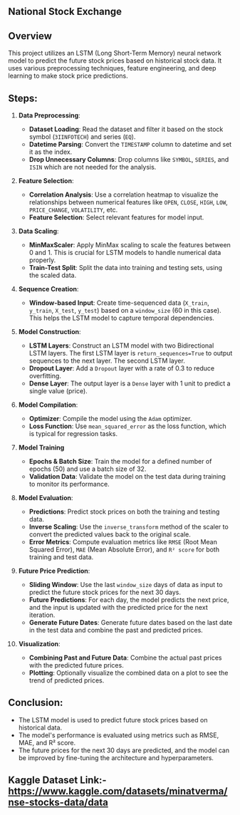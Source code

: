 ## National Stock Exchange 

## Overview
This project utilizes an LSTM (Long Short-Term Memory) neural network model to predict the future stock prices based on historical stock data. It uses various preprocessing techniques, feature engineering, and deep learning to make stock price predictions.

## Steps:

1. **Data Preprocessing**:
   - **Dataset Loading**: Read the dataset and filter it based on the stock symbol (`3IINFOTECH`) and series (`EQ`).
   - **Datetime Parsing**: Convert the `TIMESTAMP` column to datetime and set it as the index.
   - **Drop Unnecessary Columns**: Drop columns like `SYMBOL`, `SERIES`, and `ISIN` which are not needed for the analysis.

2. **Feature Selection**:
   - **Correlation Analysis**: Use a correlation heatmap to visualize the relationships between numerical features like `OPEN`, `CLOSE`, `HIGH`, `LOW`, `PRICE_CHANGE`, `VOLATILITY`, etc.
   - **Feature Selection**: Select relevant features for model input.

3. **Data Scaling**:
   - **MinMaxScaler**: Apply MinMax scaling to scale the features between 0 and 1. This is crucial for LSTM models to handle numerical data properly.
   - **Train-Test Split**: Split the data into training and testing sets, using the scaled data.

4. **Sequence Creation**:
   - **Window-based Input**: Create time-sequenced data (`X_train`, `y_train`, `X_test`, `y_test`) based on a `window_size` (60 in this case). This helps the LSTM model to capture temporal dependencies.

5. **Model Construction**:
   - **LSTM Layers**: Construct an LSTM model with two Bidirectional LSTM layers. The first LSTM layer is `return_sequences=True` to output sequences to the next layer. The second LSTM layer.
   - **Dropout Layer**: Add a `Dropout` layer with a rate of 0.3 to reduce overfitting.
   - **Dense Layer**: The output layer is a `Dense` layer with 1 unit to predict a single value (price).

6. **Model Compilation**:
   - **Optimizer**: Compile the model using the `Adam` optimizer.
   - **Loss Function**: Use `mean_squared_error` as the loss function, which is typical for regression tasks.

7. **Model Training**
   - **Epochs & Batch Size**: Train the model for a defined number of epochs (50) and use a batch size of 32.
   - **Validation Data**: Validate the model on the test data during training to monitor its performance.

8. **Model Evaluation**:
   - **Predictions**: Predict stock prices on both the training and testing data.
   - **Inverse Scaling**: Use the `inverse_transform` method of the scaler to convert the predicted values back to the original scale.
   - **Error Metrics**: Compute evaluation metrics like `RMSE` (Root Mean Squared Error), `MAE` (Mean Absolute Error), and `R² score` for both training and test data.

9. **Future Price Prediction**:
   - **Sliding Window**: Use the last `window_size` days of data as input to predict the future stock prices for the next 30 days.
   - **Future Predictions**: For each day, the model predicts the next price, and the input is updated with the predicted price for the next iteration.
   - **Generate Future Dates**: Generate future dates based on the last date in the test data and combine the past and predicted prices.

10. **Visualization**:
    - **Combining Past and Future Data**: Combine the actual past prices with the predicted future prices.
    - **Plotting**: Optionally visualize the combined data on a plot to see the trend of predicted prices.


## Conclusion:
- The LSTM model is used to predict future stock prices based on historical data.
- The model's performance is evaluated using metrics such as RMSE, MAE, and R² score.
- The future prices for the next 30 days are predicted, and the model can be improved by fine-tuning the architecture and hyperparameters.

## Kaggle Dataset Link:-https://www.kaggle.com/datasets/minatverma/nse-stocks-data/data
